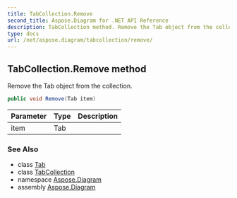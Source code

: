 ```yaml
---
title: TabCollection.Remove
second_title: Aspose.Diagram for .NET API Reference
description: TabCollection method. Remove the Tab object from the collection
type: docs
url: /net/aspose.diagram/tabcollection/remove/
---
```

## TabCollection.Remove method

Remove the Tab object from the collection.

```csharp
public void Remove(Tab item)
```

| Parameter | Type | Description |
| --- | --- | --- |
| item | Tab |  |

### See Also

* class [Tab](../../tab/)
* class [TabCollection](../)
* namespace [Aspose.Diagram](../../tabcollection/)
* assembly [Aspose.Diagram](../../../)


